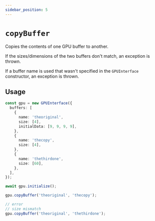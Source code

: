 ```yaml
---
sidebar_position: 5
---
```


# `copyBuffer`

Copies the contents of one GPU buffer to another.

If the sizes/dimensions of the two buffers don't match, an exception is thrown.

If a buffer name is used that wasn't specified in the `GPUInterface` constructor, an exception is thrown.

## Usage

```ts
const gpu = new GPUInterface({
  buffers: [
    {
      name: 'theoriginal',
      size: [4],
      initialData: [9, 9, 9, 9],
    },
    {
      name: 'thecopy',
      size: [4],
    },
    {
      name: 'thethirdone',
      size: [60],
    },
  ],
});

await gpu.initialize();

gpu.copyBuffer('theoriginal', 'thecopy');

// error
// size mismatch
gpu.copyBuffer('theoriginal', 'thethirdone');
```
